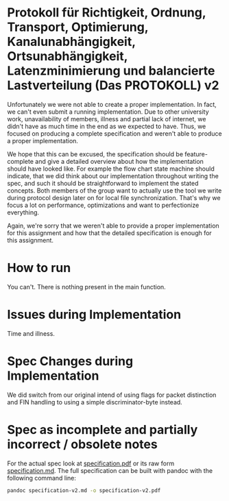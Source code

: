 # Protokoll für Richtigkeit, Ordnung, Transport, Optimierung, Kanalunabhängigkeit, Ortsunabhängigkeit, Latenzminimierung und balancierte Lastverteilung (Das PROTOKOLL) v2

Unfortunately we were not able to create a proper implementation.
In fact, we can't even submit a running implementation.
Due to other university work, unavailability of members, illness and partial lack of internet, we didn't have as much
time in the end as we expected to have.
Thus, we focused on producing a complete specification and weren't able to produce a proper implementation.

We hope that this can be excused, the specification should be feature-complete and give a detailed overview about
how the implementation should have looked like.
For example the flow chart state machine should indicate, that we did think about our implementation throughout
writing the spec, and such it should be straightforward to implement the stated concepts.
Both members of the group want to actually use the tool we write during protocol design later on for local file synchronization.
That's why we focus a lot on performance, optimizations and want to perfectionize everything.

Again, we're sorry that we weren't able to provide a proper implementation for this assignment and how that the
detailed specification is enough for this assignment.

# How to run

You can't. There is nothing present in the main function.

# Issues during Implementation

Time and illness.

# Spec Changes during Implementation

We did switch from our original intend of using flags for packet distinction and FIN handling
to using a simple discriminator-byte instead.

# Spec as incomplete and partially incorrect / obsolete notes

For the actual spec look at [specification.pdf](specification.pdf) or its raw
form [specification.md](specification.md).
The full specification can be built with pandoc with the following command line:

```sh
pandoc specification-v2.md -o specification-v2.pdf
```

